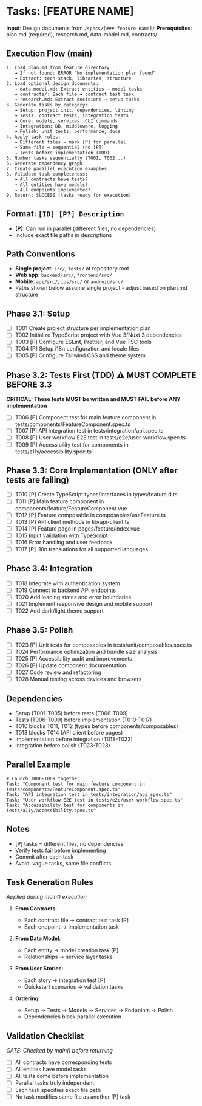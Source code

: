 # Tasks: [FEATURE NAME]

**Input**: Design documents from `/specs/[###-feature-name]/`
**Prerequisites**: plan.md (required), research.md, data-model.md, contracts/

## Execution Flow (main)

```
1. Load plan.md from feature directory
   → If not found: ERROR "No implementation plan found"
   → Extract: tech stack, libraries, structure
2. Load optional design documents:
   → data-model.md: Extract entities → model tasks
   → contracts/: Each file → contract test task
   → research.md: Extract decisions → setup tasks
3. Generate tasks by category:
   → Setup: project init, dependencies, linting
   → Tests: contract tests, integration tests
   → Core: models, services, CLI commands
   → Integration: DB, middleware, logging
   → Polish: unit tests, performance, docs
4. Apply task rules:
   → Different files = mark [P] for parallel
   → Same file = sequential (no [P])
   → Tests before implementation (TDD)
5. Number tasks sequentially (T001, T002...)
6. Generate dependency graph
7. Create parallel execution examples
8. Validate task completeness:
   → All contracts have tests?
   → All entities have models?
   → All endpoints implemented?
9. Return: SUCCESS (tasks ready for execution)
```

## Format: `[ID] [P?] Description`

- **[P]**: Can run in parallel (different files, no dependencies)
- Include exact file paths in descriptions

## Path Conventions

- **Single project**: `src/`, `tests/` at repository root
- **Web app**: `backend/src/`, `frontend/src/`
- **Mobile**: `api/src/`, `ios/src/` or `android/src/`
- Paths shown below assume single project - adjust based on plan.md structure

## Phase 3.1: Setup

- [ ] T001 Create project structure per implementation plan
- [ ] T002 Initialize TypeScript project with Vue 3/Nuxt 3 dependencies
- [ ] T003 [P] Configure ESLint, Prettier, and Vue TSC tools
- [ ] T004 [P] Setup i18n configuration and locale files
- [ ] T005 [P] Configure Tailwind CSS and theme system

## Phase 3.2: Tests First (TDD) ⚠️ MUST COMPLETE BEFORE 3.3

**CRITICAL: These tests MUST be written and MUST FAIL before ANY implementation**

- [ ] T006 [P] Component test for main feature component in tests/components/FeatureComponent.spec.ts
- [ ] T007 [P] API integration test in tests/integration/api.spec.ts
- [ ] T008 [P] User workflow E2E test in tests/e2e/user-workflow.spec.ts
- [ ] T009 [P] Accessibility test for components in tests/a11y/accessibility.spec.ts

## Phase 3.3: Core Implementation (ONLY after tests are failing)

- [ ] T010 [P] Create TypeScript types/interfaces in types/feature.d.ts
- [ ] T011 [P] Main feature component in components/feature/FeatureComponent.vue
- [ ] T012 [P] Feature composable in composables/useFeature.ts
- [ ] T013 [P] API client methods in lib/api-client.ts
- [ ] T014 [P] Feature page in pages/feature/index.vue
- [ ] T015 Input validation with TypeScript
- [ ] T016 Error handling and user feedback
- [ ] T017 [P] i18n translations for all supported languages

## Phase 3.4: Integration

- [ ] T018 Integrate with authentication system
- [ ] T019 Connect to backend API endpoints
- [ ] T020 Add loading states and error boundaries
- [ ] T021 Implement responsive design and mobile support
- [ ] T022 Add dark/light theme support

## Phase 3.5: Polish

- [ ] T023 [P] Unit tests for composables in tests/unit/composables.spec.ts
- [ ] T024 Performance optimization and bundle size analysis
- [ ] T025 [P] Accessibility audit and improvements
- [ ] T026 [P] Update component documentation
- [ ] T027 Code review and refactoring
- [ ] T028 Manual testing across devices and browsers

## Dependencies

- Setup (T001-T005) before tests (T006-T009)
- Tests (T006-T009) before implementation (T010-T017)
- T010 blocks T011, T012 (types before components/composables)
- T013 blocks T014 (API client before pages)
- Implementation before integration (T018-T022)
- Integration before polish (T023-T028)

## Parallel Example

```
# Launch T006-T009 together:
Task: "Component test for main feature component in tests/components/FeatureComponent.spec.ts"
Task: "API integration test in tests/integration/api.spec.ts"
Task: "User workflow E2E test in tests/e2e/user-workflow.spec.ts"
Task: "Accessibility test for components in tests/a11y/accessibility.spec.ts"
```

## Notes

- [P] tasks = different files, no dependencies
- Verify tests fail before implementing
- Commit after each task
- Avoid: vague tasks, same file conflicts

## Task Generation Rules

*Applied during main() execution*

1. **From Contracts**:
   - Each contract file → contract test task [P]
   - Each endpoint → implementation task

2. **From Data Model**:
   - Each entity → model creation task [P]
   - Relationships → service layer tasks

3. **From User Stories**:
   - Each story → integration test [P]
   - Quickstart scenarios → validation tasks

4. **Ordering**:
   - Setup → Tests → Models → Services → Endpoints → Polish
   - Dependencies block parallel execution

## Validation Checklist

*GATE: Checked by main() before returning*

- [ ] All contracts have corresponding tests
- [ ] All entities have model tasks
- [ ] All tests come before implementation
- [ ] Parallel tasks truly independent
- [ ] Each task specifies exact file path
- [ ] No task modifies same file as another [P] task
